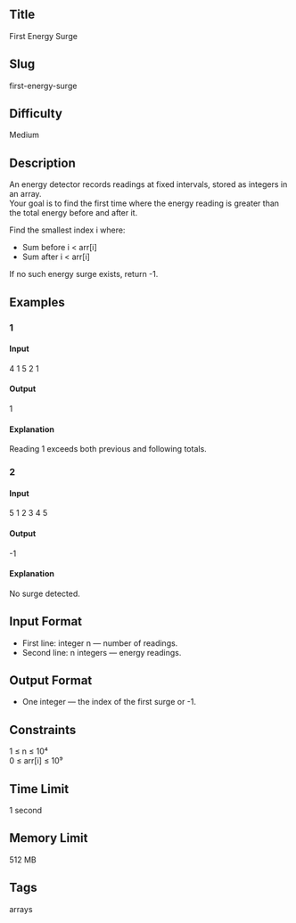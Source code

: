 ## Title

First Energy Surge

## Slug

first-energy-surge

## Difficulty

Medium

## Description

An energy detector records readings at fixed intervals, stored as integers in an array.  
Your goal is to find the first time where the energy reading is greater than the total energy before and after it.

Find the smallest index i where:

- Sum before i < arr[i]  
- Sum after i < arr[i]

If no such energy surge exists, return -1.

## Examples

### 1

#### Input
4
1 5 2 1

#### Output
1

#### Explanation
Reading 1 exceeds both previous and following totals.

### 2

#### Input
5
1 2 3 4 5

#### Output
-1

#### Explanation
No surge detected.

## Input Format
- First line: integer n — number of readings.  
- Second line: n integers — energy readings.

## Output Format
- One integer — the index of the first surge or -1.

## Constraints
1 ≤ n ≤ 10⁴  
0 ≤ arr[i] ≤ 10⁹  

## Time Limit
1 second  

## Memory Limit
512 MB  

## Tags
arrays
